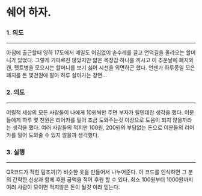 # 쉐어 하자.


### 1. 의도
---
  아침에 출근할때 영하 17도에서 매일도 어김없이 손수레를 끌고 언덕길을 올라오는 할머니가 있었다. 그렇게 가파르진 않았지만 얇은 목장갑 하나를 끼시고 이 추운날에 폐지와 캔, 펫트병을 모으시는 할머니를 보기 싫어 시선을 외면하곤 했다.
  언젠가 하루종일 모은 폐지를 돈 몇천원에 팔아 하루 살아가는 장면...
### 2. 의도
---
  어릴적 세상의 모든 사람들이 나에게 10원씩만 주면 부자가 될텐데란 생각을 했다.
  이분들에게 하루 몇 천원은 리어카를 밀어 조금 도와주는것 이상으로 도움이 되지 않을까라는 생각을 했다.
  여러 사람들의 적지만 100원, 200원의 부담없는 돈으로 이분들의 리어카를 밀어 도와줄 수 있지 않을까 생각했다.
### 3. 실행
---
  QR코드가 적힌 팀조끼(?) 비슷한 옷을 만들어서 나누어준다.
  이 코드를 인식하면 그 분의 간략한 신상과 함께 후원 금액을 적어 후원 할 수 있다.
  최소 100원부터 1000원까지 여러 사람이 모이면 적지않은 돈이 될것 이라 믿는다.
